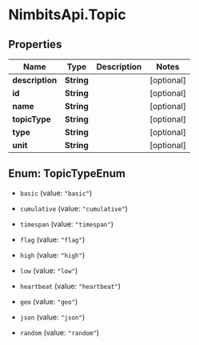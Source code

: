 # NimbitsApi.Topic

## Properties
Name | Type | Description | Notes
------------ | ------------- | ------------- | -------------
**description** | **String** |  | [optional] 
**id** | **String** |  | [optional] 
**name** | **String** |  | [optional] 
**topicType** | **String** |  | [optional] 
**type** | **String** |  | [optional] 
**unit** | **String** |  | [optional] 


<a name="TopicTypeEnum"></a>
## Enum: TopicTypeEnum


* `basic` (value: `"basic"`)

* `cumulative` (value: `"cumulative"`)

* `timespan` (value: `"timespan"`)

* `flag` (value: `"flag"`)

* `high` (value: `"high"`)

* `low` (value: `"low"`)

* `heartbeat` (value: `"heartbeat"`)

* `geo` (value: `"geo"`)

* `json` (value: `"json"`)

* `random` (value: `"random"`)




